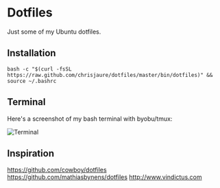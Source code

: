 Dotfiles
========

Just some of my Ubuntu dotfiles.

Installation
------------

	bash -c "$(curl -fsSL https://raw.github.com/chrisjaure/dotfiles/master/bin/dotfiles)" && source ~/.bashrc

Terminal
--------
Here's a screenshot of my bash terminal with byobu/tmux:

![Terminal](http://cleverchris.com/terminal.png)

Inspiration
-----------
<https://github.com/cowboy/dotfiles>  
<https://github.com/mathiasbynens/dotfiles>
<http://www.vindictus.com>
